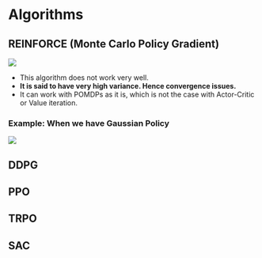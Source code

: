 # Algorithms

## &#x20;REINFORCE (Monte Carlo Policy Gradient)

![](<../../../.gitbook/assets/image (126).png>)

* This algorithm does not work very well.&#x20;
* **It is said to have very high variance. Hence convergence issues.**
* It can work with POMDPs as it is, which is not the case with Actor-Critic or Value iteration.&#x20;

### Example: When we have Gaussian Policy

![](<../../../.gitbook/assets/image (116).png>)

## DDPG

## PPO

## TRPO

## SAC




